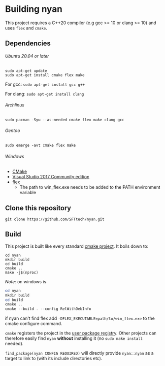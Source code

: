 # Building nyan

This project requires a C++20 compiler (e.g gcc >= 10 or clang >= 10) and
uses `flex` and `cmake`.


## Dependencies

###### Ubuntu 20.04 or later

```
sudo apt-get update
sudo apt-get install cmake flex make
```

For gcc: `sudo apt-get install gcc g++`

For clang: `sudo apt-get install clang`


###### Archlinux

```
sudo pacman -Syu --as-needed cmake flex make clang gcc
```

###### Gentoo

```
sudo emerge -avt cmake flex make
```

###### Windows

  - [CMake](https://cmake.org/download/)
  - [Visual Studio 2017 Community edition](https://www.visualstudio.com/downloads/)
  - [flex](https://sourceforge.net/projects/winflexbison/)
    - The path to win_flex.exe needs to be added to the PATH environment variable
  
## Clone this repository

```
git clone https://github.com/SFTtech/nyan.git
```

## Build

This project is built like every standard [cmake project](http://lmgtfy.com/?q=building+a+cmake+project). It boils down to:

```
cd nyan
mkdir build
cd build
cmake ..
make -j$(nproc)
```

_Note:_ on windows is
```powershell
cd nyan
mkdir build
cd build
cmake ..
cmake --build . --config RelWithDebInfo
```
if nyan can't find flex add `-DFLEX_EXECUTABLE=path/to/win_flex.exe` to the cmake configure command.


`cmake` registers the project in the [user package registry](https://cmake.org/cmake/help/latest/manual/cmake-packages.7.html#user-package-registry).
Other projects can therefore easily find `nyan` **without** installing it
(no `sudo make install` needed).

`find_package(nyan CONFIG REQUIRED)` will directly provide `nyan::nyan` as a
target to link to (with its include directories etc).
